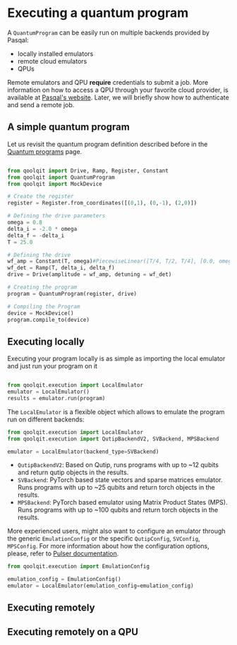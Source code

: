 # Executing a quantum program

A `QuantumProgram` can be easily run on multiple backends provided by Pasqal:
- locally installed emulators
- remote cloud emulators
- QPUs

Remote emulators and QPU **require** credentials to submit a job.
More information on how to access a QPU through your favorite cloud provider, is available at [Pasqal's website](https://www.pasqal.com/solutions/cloud/).
Later, we will briefly show how to authenticate and send a remote job.

## A simple quantum program

Let us revisit the quantum program definition described before in the [Quantum programs](./programs.md) page.

```python exec="on" source="material-block" session="execution"

from qoolqit import Drive, Ramp, Register, Constant
from qoolqit import QuantumProgram
from qoolqit import MockDevice

# Create the register
register = Register.from_coordinates([(0,1), (0,-1), (2,0)])

# Defining the drive parameters
omega = 0.8
delta_i = -2.0 * omega
delta_f = -delta_i
T = 25.0

# Defining the drive
wf_amp = Constant(T, omega)#PiecewiseLinear([T/4, T/2, T/4], [0.0, omega, omega, 0.0])
wf_det = Ramp(T, delta_i, delta_f)
drive = Drive(amplitude = wf_amp, detuning = wf_det)

# Creating the program
program = QuantumProgram(register, drive)

# Compiling the Program
device = MockDevice()
program.compile_to(device)
```

## Executing locally

Executing your program locally is as simple as importing the local emulator and just run your program on it
```python exec="on" source="material-block" session="execution"

from qoolqit.execution import LocalEmulator
emulator = LocalEmulator()
results = emulator.run(program)
```

The `LocalEmulator` is a flexible object which allows to emulate the program run on different backends:
```python exec="on" source="material-block" session="execution"
from qoolqit.execution import LocalEmulator
from qoolqit.execution import QutipBackendV2, SVBackend, MPSBackend

emulator = LocalEmulator(backend_type=SVBackend)
```

- `QutipBackendV2`: Based on Qutip, runs programs with up to ~12 qubits and return qutip objects in the results.
- `SVBackend`: PyTorch based state vectors and sparse matrices emulator. Runs programs with up to ~25 qubits and return torch objects in the results.
- `MPSBackend`: PyTorch based emulator using Matrix Product States (MPS). Runs programs with up to ~100 qubits and return torch objects in the results.

More experienced users, might also want to configure an emulator through the generic `EmulationConfig` or the specific `QutipConfig`, `SVConfig`, `MPSConfig`.
For more information about how the configuration options, please, refer to [Pulser documentation](https://pulser.readthedocs.io/en/stable/apidoc/_autosummary/pulser.backend.EmulationConfig.html).

```python exec="on" source="material-block" session="execution"
from qoolqit.execution import EmulationConfig

emulation_config = EmulationConfig()
emulator = LocalEmulator(emulation_config=emulation_config)
```

## Executing remotely


## Executing remotely on a QPU

